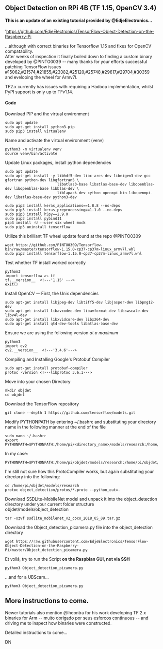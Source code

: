 ## Object Detection on RPi 4B (TF 1.15, OpenCV 3.4)

#### This is an update of an existing tutorial provided by @EdjeElectronics...
'https://github.com/EdjeElectronics/TensorFlow-Object-Detection-on-the-Raspberry-Pi

...although with correct binaries for Tensorflow 1.15 and fixes for OpenCV compatability.  
After weeks of inspection it finally boiled down to finding a custom binary developed by @PINTO0039 
-- many thanks for your efforts  successful patching TensorFlow issues #15062,#21574,#21855,#23082,#25120,#25748,#29617,#29704,#30359 and eveloping the wheel for Armv7l.
 
TF2.x currently has issues with requiring a Hadoop implementation, whilst PyPI support is only up to TFv1.14.

#### Code
Download PIP and the virtual environment
```
sudo apt update
sudo apt-get install python3-pip
sudo pip3 install virtualenv 
```
Name and activate the virtual environment (venv)
```
python3 -m virtualenv venv 
source venv/bin/activate
```
 
Update Linux packages, install python dependencies
```
sudo apt update
sudo apt-get install -y libhdf5-dev libc-ares-dev libeigen3-dev gcc gfortran python-dev libgfortran5 \
                        libatlas3-base libatlas-base-dev libopenblas-dev libopenblas-base libblas-dev \
                        liblapack-dev cython openmpi-bin libopenmpi-dev libatlas-base-dev python3-dev

sudo pip3 install keras_applications==1.0.8 --no-deps
sudo pip3 install keras_preprocessing==1.1.0 --no-deps
sudo pip3 install h5py==2.9.0
sudo pip3 install pybind11
pip3 install -U --user six wheel mock
sudo pip3 uninstall tensorflow
```
Utilize this brilliant TF wheel update found at the repo @PINTO0309
```
wget https://github.com/PINTO0309/Tensorflow-bin/raw/master/tensorflow-1.15.0-cp37-cp37m-linux_armv7l.whl
sudo pip3 install tensorflow-1.15.0-cp37-cp37m-linux_armv7l.whl
```

Test whether TF install worked correctly
```
python3
import tensorflow as tf
tf.__version__  <!---'1.15' --->
exit()
```

Install OpenCV
-- First, the Unix dependencies
```
sudo apt-get install libjpeg-dev libtiff5-dev libjasper-dev libpng12-dev
sudo apt-get install libavcodec-dev libavformat-dev libswscale-dev libv4l-dev
sudo apt-get install libxvidcore-dev libx264-dev
sudo apt-get install qt4-dev-tools libatlas-base-dev
```
Ensure we are using the following version *at a maximum* 
```pip3 install opencv-python==3.4.6.27
python3
import cv2
cv2.__version__  <!---'3.4.6'--->
```
Compiling and Installing Google's Protobuf Compiler
```
sudo apt-get install protobuf-compiler
protoc -version <!---libprotoc 3.6.1--->
```
Move into your chosen Directory
```
mkdir objdet
cd objdet
```
Download the TensorFlow repository
```
git clone --depth 1 https://github.com/tensorflow/models.git
```
Modify PYTHONPATH by entering ~/.bashrc and substituting your directory name in the following manner at the end of the file
```
sudo nano ~/.bashrc
export PYTHONPATH=$PYTHONPATH:/home/pi/<directory_name>/models/research:/home/pi/<directory_name>/models/research/slim
```
In my case:
```
PYTHONPATH=$PYTHONPATH:/home/pi/objdet/models/research:/home/pi/objdet/models/research/slim
```
I'm still not sure how this ProtoCompiler works, but again substituting your directory into the following:
```
cd /home/pi/objdet/models/research
protoc object_detection/protos/*.proto --python_out=.
```
Download SSDLite-MobileNet model and unpack it into the object_detection directory under your current folder structure objdet/models/object_detection
```wget http://download.tensorflow.org/models/object_detection/ssdlite_mobilenet_v2_coco_2018_05_09.tar.gz
tar -xzvf ssdlite_mobilenet_v2_coco_2018_05_09.tar.gz
```
Download the Object_detection_picamera.py file into the object_detection directory
```
wget https://raw.githubusercontent.com/EdjeElectronics/TensorFlow-Object-Detection-on-the-Raspberry-Pi/master/Object_detection_picamera.py
```
Et voilá, try to run the Script **on the Raspbian GUI, not via SSH**
```
python3 Object_detection_picamera.py 
```
...and for a UBScam...

```
python3 Object_detection_picamera.py 
```

## More instructions to come.


Newer tutorials also mention @lheontra for his work developing TF 2.x binaries for Arm -- muito obrigado por seus esforcos continuous -- and driving me to inspect how binaries were constructed. 

Detailed instructions to come...

DN
